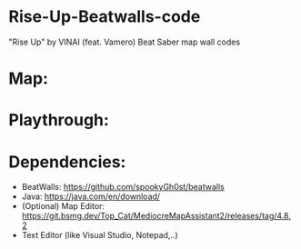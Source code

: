 # Rise-Up-Beatwalls-code
"Rise Up" by VINAI (feat. Vamero) Beat Saber map wall codes

# Map:

# Playthrough: 

# Dependencies:

- BeatWalls: https://github.com/spookyGh0st/beatwalls
- Java: https://java.com/en/download/
- (Optional) Map Editor: https://git.bsmg.dev/Top_Cat/MediocreMapAssistant2/releases/tag/4.8.2
- Text Editor (like Visual Studio, Notepad,..)
